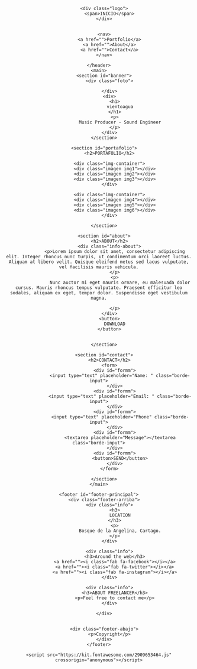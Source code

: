 <!DOCTYPE html>

<html>

<head>
    <meta charset="UTF-8">
    <meta name="viewport" content="width=device-width,initial-scale1.0">
    <link rel="stylesheet" href="css/reset.css">
    <link href="https://fonts.googleapis.com/css2?family=Montserrat:wght@300&display=swap" rel="stylesheet">
    <link rel="stylesheet" href="css/general.css">
    <title>CV Joe M</title>
</head>

<body>
    <header id="header-principal">

        <div class="logo">
            <span>INICIO</span>
        </div>


        <nav>
            <a href="">Portfolio</a>
            <a href="">About</a>
            <a href="">Contact</a>
        </nav>

    </header>
    <main>
        <section id="banner">
            <div class="foto">

            </div>
            <div>
                <h1>
                    vientoagua
                </h1>
                <p>
                    Music Producer - Sound Engineer
                </p>
            </div>
        </section>

        <section id="portafolio">
            <h2>PORTAFOLIO</h2>

            <div class="img-container">
                <div class="imagen img1"></div>
                <div class="imagen img2"></div>
                <div class="imagen img3"></div>
            </div>

            <div class="img-container">
                <div class="imagen img4"></div>
                <div class="imagen img5"></div>
                <div class="imagen img6"></div>
            </div>

        </section>

        <section id="about">
            <h2>ABOUT</h2>
            <div class="info-about">
                <p>Lorem ipsum dolor sit amet, consectetur adipiscing elit. Integer rhoncus nunc turpis, ut condimentum orci laoreet luctus. Aliquam at libero velit. Quisque eleifend metus sed lacus vulputate, vel facilisis mauris vehicula.
                </p>
                <p>
                    Nunc auctor mi eget mauris ornare, eu malesuada dolor cursus. Mauris rhoncus tempus vulputate. Praesent efficitur leo sodales, aliquam ex eget, tempor dolor. Suspendisse eget vestibulum magna.

                </p>
            </div>
            <button>
                DOWNLOAD
            </button>


        </section>

        <section id="contact">
            <h2>CONTACT</h2>
            <form>
                <div id="formm">
                    <input type="text" placeholder="Name: " class="borde-input">
                </div>
                <div id="formm">
                    <input type="text" placeholder="Email: " class="borde-input">
                </div>
                <div id="formm">
                    <input type="text" placeholder="Phone" class="borde-input">
                </div>
                <div id="formm">
                    <textarea placeholder="Message"></textarea class="borde-input">
                </div>
                <div id="formm">
                    <button>SEND</button>
                </div>
            </form>

        </section>
    </main>

    <footer id="footer-principal">
        <div class="footer-arriba">
            <div class="info">
                <h3>
                    LOCATION
                </h3>
                <p>
                    Bosque de la Angelina, Cartago.
                </p>
            </div>

            <div class="info">
                <h3>Around the web</h3>
                <a href=""><i class="fab fa-facebook"></i></a>
                <a href=""><i class="fab fa-twitter"></i></a>
                <a href=""><i class="fab fa-instagram"></i></a>
            </div>
    
            <div class="info">
                <h3>ABOUT FREELANCER</h3>
                <p>Feel free to contact me</p>
            </div>

        </div>

        
        <div class="footer-abajo">
            <p>Copyright</p>
        </div>
    </footer>
    
    <script src="https://kit.fontawesome.com/2909653464.js" crossorigin="anonymous"></script>
</body>

</html>
